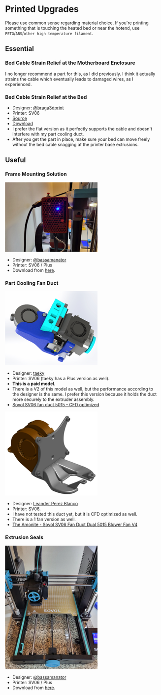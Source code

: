 # Printed Upgrades

Please use common sense regarding material choice. If you're printing something that is touching the heated bed or near the hotend, use `PETG`/`ABS`/`other high temperature filament`.

## Essential

### Bed Cable Strain Relief at the Motherboard Enclosure

I no longer recommend a part for this, as I did previously. I think it actually strains the cable which eventually leads to damaged wires, as I experienced.

### Bed Cable Strain Relief at the Bed

- Designer: [@braga3dprint](https://www.printables.com/@braga3dprint)
- Printer: SV06
- [Source](https://www.printables.com/model/452682-sovol-sv06-strain-relief)
- [Download](https://www.printables.com/model/452682-sovol-sv06-strain-relief/files)
- I prefer the flat version as it perfectly supports the cable and doesn't interfere with my part cooling duct.
- After you get the part in place, make sure your bed can move freely without the bed cable snagging at the printer base extrusions.

## Useful

### Frame Mounting Solution

<img src="./frame-mount.webp" width="300" alt='frame mount'/>

- Designer: [@bassamanator](https://www.printables.com/@bassamanator)
- Printer: SV06 / Plus
- Download from [here](https://www.printables.com/model/431736-sovol-sv06plus-frame-mounting-solution-2040-extrus).

### Part Cooling Fan Duct

<img src="./taeky-duct.jpg" width="300" alt='fan duct'/>

- Designer: [taeky](https://cults3d.com/en/users/taeky/3d-models)
- Printer: SV06 (taeky has a Plus version as well).
- **This is a paid model**.
- There is a V2 of this model as well, but the performance according to the designer is the same. I prefer this version because it holds the duct more securely to the extruder assembly.
- [Sovol SV06 fan duct 5015 - CFD optimized](https://cults3d.com/:1021376)

<img src="./amonite.webp" width="300" alt='fan duct'/>

- Designer: [Leander Perez Blanco](https://www.printables.com/@LeanderPerezB_802715)
- Printer: SV06.
- I have not tested this duct yet, but it is CFD optimized as well.
- There is a 1 fan version as well.
- [The Amonite - Sovol SV06 Fan Duct Dual 5015 Blower Fan V4 ](https://www.printables.com/model/543502-the-amonite-sovol-sv06-fan-duct-dual-5015-blower-f)

### Extrusion Seals

<img src="./extrusion-seal.webp" width="300" alt='extrusion seal'/>

- Designer: [@bassamanator](https://www.printables.com/@bassamanator)
- Printer: SV06 / Plus
- Download from [here](https://www.printables.com/model/385359-sovol-sv06plus-extrusion-seal).
